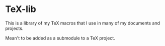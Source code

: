TeX-lib
=======

This is a library of my TeX macros that I use in many of my documents
and projects.

Mean't to be added as a submodule to a TeX project.
